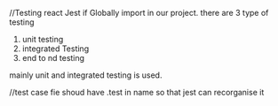 //Testing react
Jest if Globally import in our project.
there are 3 type of testing

1. unit testing
2. integrated Testing
3. end to nd testing

mainly unit and integrated testing is used.

//test case fie shoud have .test in name so that jest can recorganise it

